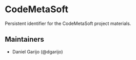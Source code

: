 # CodeMetaSoft
Persistent identifier for the CodeMetaSoft project materials.


## Maintainers    
- Daniel Garijo (@dgarijo)

